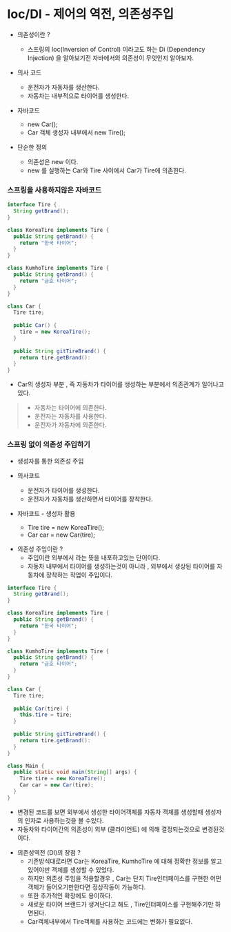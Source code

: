 # Ioc/DI - 제어의 역전, 의존성주입

- 의존성이란 ?
  - 스프링의 Ioc(Inversion of Control) 이라고도 하는 Di (Dependency Injection) 을 알아보기전 자바에서의 의존성이 무엇인지 알아보자.
  
 
- 의사 코드 
  - 운전자가 자동차를 생산한다.
  - 자동차는 내부적으로 타이어를 생성한다.
  
- 자바코드
  - new Car();
  - Car 객체 생성자 내부에서 new Tire();

- 단순한 정의
  - 의존성은 new 이다.
  - new 를 실행하는 Car와 Tire 사이에서 Car가 Tire에 의존한다.
  

### 스프링을 사용하지않은 자바코드

```java
interface Tire {
  String getBrand();
}

class KoreaTire implements Tire {
  public String getBrand() {
    return "한국 타이어";
  }
}

class KumhoTire implements Tire {
  public String getBrand() {
    return "금호 타이어";
  }
}

class Car {
  Tire tire;
  
  public Car() {
    tire = new KoreaTire();
  }
  
  public String gitTireBrand() {
    return tire.getBrand():
  }
}
```

- Car의 생성자 부분 , 즉 자동차가 타이어를 생성하는 부분에서 의존관계가 일어나고 있다.

> - 자동차는 타이어에 의존한다.
> - 운전자는 자동차를 사용한다.
> - 운전자가 자동차에 의존한다.


### 스프링 없이 의존성 주입하기

- 생성자를 통한 의존성 주입

- 의사코드
  - 운전자가 타이어를 생성한다.
  - 운전자가 자동차를 생산하면서 타이어를 장착한다.
  
- 자바코드 - 생성자 활용
  - Tire tire = new KoreaTire();
  - Car car = new Car(tire);
  
* 의존성 주입이란 ?
  - 주입이란 외부에서 라는 뜻을 내포하고있는 단어이다.
  - 자동차 내부에서 타이어를 생성하는것이 아니라 , 외부에서 생상된 타이어를 자동차에 장착하는 작업이 주입이다.

```java
interface Tire {
  String getBrand();
}

class KoreaTire implements Tire {
  public String getBrand() {
    return "한국 타이어";
  }
}

class KumhoTire implements Tire {
  public String getBrand() {
    return "금호 타이어";
  }
}

class Car {
  Tire tire;
  
  public Car(tire) {
    this.tire = tire;
  }
  
  public String gitTireBrand() {
    return tire.getBrand():
  }
}

class Main {
  public static void main(String[] args) {
    Tire tire = new KoreaTire();
    Car car = new Car(tire);
  }
}
```

- 변경된 코드를 보면 외부에서 생성한 타이어객체를 자동차 객체를 생성할때 생성자의 인자로 사용하는것을 볼 수있다.
- 자동차와 타이어간의 의존성이 외부 (클라이언트) 에 의해 결정되는것으로 변경된것이다.

* 의존성역전 (DI)의 장점 ? 
  - 기존방식대로라면 Car는 KoreaTire, KumhoTire 에 대해 정확한 정보를 알고있어야만 객체를 생성할 수 있었다.
  - 하지만 의존성 주입을 적용할경우 , Car는 단지 Tire인터페이스를 구현한 어떤 객체가 들어오기만한다면 정상작동이 가능하다.
  - 또한 추가적인 확장에도 용이하다.
  - 새로운 타이어 브랜드가 생겨난다고 해도 , Tire인터페이스를 구현해주기만 하면된다.
  - Car객체내부에서 Tire객체를 사용하는 코드에는 변화가 필요없다.
